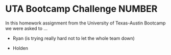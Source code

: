 # UTA Bootcamp Challenge NUMBER

In this homework assignment from the University of Texas-Austin Bootcamp we were asked to ...







- Ryan (is trying really hard not to let the whole team down)

- Holden

